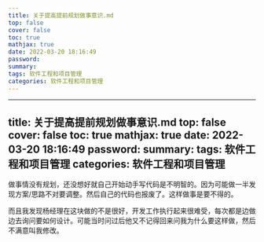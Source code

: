 ```yaml
---
title: 关于提高提前规划做事意识.md
top: false
cover: false
toc: true
mathjax: true
date: 2022-03-20 18:16:49
password:
summary:
tags: 软件工程和项目管理
categories: 软件工程和项目管理
---
```

---
title: 关于提高提前规划做事意识.md
top: false
cover: false
toc: true
mathjax: true
date: 2022-03-20 18:16:49
password:
summary:
tags: 软件工程和项目管理
categories: 软件工程和项目管理
---
做事情没有规划，还没想好就自己开始动手写代码是不明智的。因为可能做一半发现方案/思路不对要调整。然后自己的代码也报废了。这样做事是要不得的。

而且我发现杨经理在这块做的不是很好，开发工作执行起来很难受，每次都是边做边去询问要如何设计。可能当时问过后他又不记得回来问我为什么要这样做，然后不满意叫我修改。
